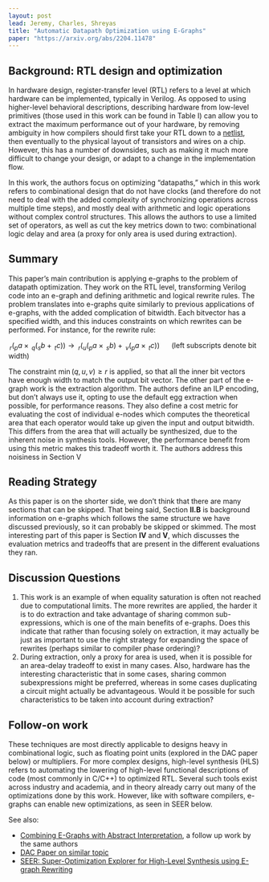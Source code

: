 ```yaml
---
layout: post
lead: Jeremy, Charles, Shreyas
title: "Automatic Datapath Optimization using E-Graphs"
paper: "https://arxiv.org/abs/2204.11478"
---
```


## Background: RTL design and optimization

In hardware design, register-transfer level (RTL) refers to a level at which hardware can be implemented, typically in Verilog. As opposed to using higher-level behavioral descriptions, describing hardware from low-level primitives (those used in this work can be found in Table I) can allow you to extract the maximum performance out of your hardware, by removing ambiguity in how compilers should first take your RTL down to a [netlist](https://en.wikipedia.org/wiki/Netlist), then eventually to the physical layout of transistors and wires on a chip. However, this has a number of downsides, such as making it much more difficult to change your design, or adapt to a change in the implementation flow.

In this work, the authors focus on optimizing “datapaths,” which in this work refers to combinational design that do not have clocks (and therefore do not need to deal with the added complexity of synchronizing operations across multiple time steps), and mostly deal with arithmetic and logic operations without complex control structures. This allows the authors to use a limited set of operators, as well as cut the key metrics down to two: combinational logic delay and area (a proxy for only area is used during extraction).

## Summary

This paper’s main contribution is applying e-graphs to the problem of datapath optimization. They work on the RTL level, transforming Verilog code into an e-graph and defining arithmetic and logical rewrite rules. The problem translates into e-graphs quite similarly to previous applications of e-graphs, with the added complication of bitwidth. Each bitvector has a specified width, and this induces constraints on which rewrites can be performed. For instance, for the rewrite rule:  

${\,}_r( _pa \times {\,}_q(_sb + {\,}_tc)) \rightarrow {\,}_r(_u(_pa \times {\,}_sb) + {\,}_v(_pa \times {\,}_tc))$ &nbsp;&nbsp;&nbsp;&nbsp;&nbsp;(left subscripts denote bit width)

The constraint $\min(q, u, v) \geq r$ is applied, so that all the inner bit vectors have enough width to match the output bit vector.
The other part of the e-graph work is the extraction algorithm. The authors define an ILP encoding, but don’t always use it, opting to use the default egg extraction when possible, for performance reasons. They also define a cost metric for evaluating the cost of individual e-nodes which computes the theoretical area that each operator would take up given the input and output bitwidth. This differs from the area that will actually be synthesized, due to the inherent noise in synthesis tools. However, the performance benefit from using this metric makes this tradeoff worth it. The authors address this noisiness in Section V


## Reading Strategy

As this paper is on the shorter side, we don’t think that there are many sections that can be skipped. That being said, Section **II.B** is background information on e-graphs which follows the same structure we have discussed previously, so it can probably be skipped or skimmed. The most interesting part of this paper is Section **IV** and **V**, which discusses the evaluation metrics and tradeoffs that are present in the different evaluations they ran.

## Discussion Questions
1. This work is an example of when equality saturation is often not reached due to computational limits. The more rewrites are applied, the harder it is to do extraction and take advantage of sharing common sub-expressions, which is one of the main benefits of e-graphs. Does this indicate that rather than focusing solely on extraction, it may actually be just as important to use the right strategy for expanding the space of rewrites (perhaps similar to compiler phase ordering)?
2. During extraction, only a proxy for area is used, when it is possible for an area-delay tradeoff to exist in many cases. Also, hardware has the interesting characteristic that in some cases, sharing common subexpressions might be preferred, whereas in some cases duplicating a circuit might actually be advantageous. Would it be possible for such characteristics to be taken into account during extraction?



## Follow-on work

These techniques are most directly applicable to designs heavy in combinational logic, such as floating point units (explored in the DAC paper below) or multipliers. For more complex designs, high-level synthesis (HLS) refers to automating the lowering of high-level functional descriptions of code (most commonly in C/C++) to optimized RTL. Several such tools exist across industry and academia, and in theory already carry out many of the optimizations done by this work. However, like with software compilers, e-graphs can enable new optimizations, as seen in SEER below.


See also:
- [Combining E-Graphs with Abstract Interpretation](https://arxiv.org/abs/2205.14989), a follow up work by the same authors
- [DAC Paper on similar topic](https://cas.ee.ic.ac.uk/people/gac1/pubs/CowardDAC2023.pdf)
- [SEER: Super-Optimization Explorer for High-Level Synthesis using E-graph Rewriting](https://jianyicheng.github.io/papers/ChengASPLOS24.pdf)

